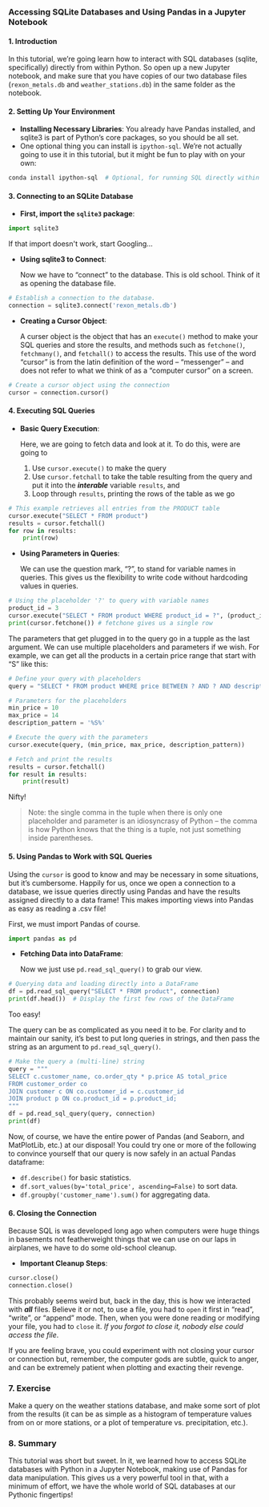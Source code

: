 

### Accessing SQLite Databases and Using Pandas in a Jupyter Notebook

#### 1. Introduction
In this tutorial, we’re going learn how to interact with SQL databases (sqlite, specifically) directly from within Python. So open up a new Jupyter notebook, and make sure that you have copies of our two database files (`rexon_metals.db` and  `weather_stations.db`) in the same folder as the notebook.

#### 2. Setting Up Your Environment
- **Installing Necessary Libraries**: You already have Pandas installed, and sqlite3 is part of Python’s core packages, so you should be all set. 
- One optional thing you can install is `ipython-sql`. We’re not actually going to use it in this tutorial, but it might be fun to play with on your own:
```bash
conda install ipython-sql  # Optional, for running SQL directly within cells
```

#### 3. Connecting to an SQLite Database
- **First, import the `sqlite3` package**:
```python
import sqlite3
```
If that import doesn't work, start Googling…
- **Using sqlite3 to Connect**:

  Now we have to “connect” to the database. This is old school. Think of it as opening the database file.
```python
# Establish a connection to the database.
connection = sqlite3.connect('rexon_metals.db')
```

- **Creating a Cursor Object**:

  A curser object is the object that has an `execute()` method to make your SQL queries and store the results, and methods such as `fetchone()`, `fetchmany()`, and `fetchall()` to access the results. This use of the word “cursor” is from the latin definition of the word – “messenger” – and does not refer to what we think of as a “computer cursor” on a screen. 
```python
# Create a cursor object using the connection
cursor = connection.cursor()
```

#### 4. Executing SQL Queries
- **Basic Query Execution**:

  Here, we are going to fetch data and look at it. To do this, were are going to 

  1. Use `cursor.execute()` to make the query
  2. Use `cursor.fetchall` to take the table resulting from the query and put it into the ***interable*** variable `results`, and
  3. Loop through `results`, printing the rows of the table as we go
```python
# This example retrieves all entries from the PRODUCT table
cursor.execute("SELECT * FROM product")
results = cursor.fetchall()
for row in results:
    print(row)
```

- **Using Parameters in Queries**:

  We can use the question mark, “?”, to stand for variable names in queries. This gives us the flexibility to write code without hardcoding values in queries.
```python
# Using the placeholder '?' to query with variable names 
product_id = 3
cursor.execute("SELECT * FROM product WHERE product_id = ?", (product_id,))
print(cursor.fetchone()) # fetchone gives us a single row
```

The parameters that get plugged in to the query go in a tupple as the last argument. We can use multiple placeholders and parameters if we wish. For example, we can get all the products in a certain price range that start with “S” like this:

```python
# Define your query with placeholders
query = "SELECT * FROM product WHERE price BETWEEN ? AND ? AND description LIKE ?"

# Parameters for the placeholders
min_price = 10
max_price = 14
description_pattern = '%S%'

# Execute the query with the parameters
cursor.execute(query, (min_price, max_price, description_pattern))

# Fetch and print the results
results = cursor.fetchall()
for result in results:
    print(result)
```

Nifty!

> Note: the single comma in the tuple when there is only one placeholder and parameter is an idiosyncrasy of Python – the comma is how Python knows that the thing is a tuple, not just something inside parentheses.

#### 5. Using Pandas to Work with SQL Queries

Using the `cursor` is good to know and may be necessary in some situations, but it’s cumbersome. Happily for us, once we open a connection to a database, we issue queries directly using Pandas and have the results assigned directly to a data frame! This makes importing views into Pandas as easy as reading a .csv file!

First, we must import Pandas of course.

```python
import pandas as pd
```

- **Fetching Data into DataFrame**:

  Now we just use `pd.read_sql_query()` to grab our view.
```python
# Querying data and loading directly into a DataFrame
df = pd.read_sql_query("SELECT * FROM product", connection)
print(df.head())  # Display the first few rows of the DataFrame
```

Too easy!

The query can be as complicated as you need it to be. For clarity and to maintain our sanity, it’s best to put long queries in strings, and then pass the string as an argument to `pd.read_sql_query()`.

```python
# Make the query a (multi-line) string
query = """
SELECT c.customer_name, co.order_qty * p.price AS total_price
FROM customer_order co
JOIN customer c ON co.customer_id = c.customer_id
JOIN product p ON co.product_id = p.product_id;
"""
df = pd.read_sql_query(query, connection)
print(df)
```

Now, of course, we have the entire power of Pandas (and Seaborn, and MatPlotLib, etc.) at our disposal! You could try one or more of the following to convince yourself that our query is now safely in an actual Pandas dataframe:
- `df.describe()` for basic statistics.
- `df.sort_values(by='total_price', ascending=False)` to sort data.
- `df.groupby('customer_name').sum()` for aggregating data.

#### 6. Closing the Connection

Because SQL is was developed long ago when computers were huge things in basements not featherweight things that we can use on our laps in airplanes, we have to do some old-school cleanup.

- **Important Cleanup Steps**:
```python
cursor.close()
connection.close()
```

This probably seems weird but, back in the day, this is how we interacted with ***all*** files. Believe it or not, to use a file, you had to `open` it first in “read”, “write”, or “append” mode. Then, when you were done reading or modifying your file, you had to `close` it. *If you forgot to close it, nobody else could access the file*. 

If you are feeling brave, you could experiment with not closing your cursor or connection but, remember, the computer gods are subtle, quick to anger, and can be extremely patient when plotting and exacting their revenge.

### 7. Exercise

Make a query on the weather stations database, and make some sort of plot from the results (it can be as simple as a histogram of temperature values from on or more stations, or a plot of temperature vs. precipitation, etc.).

### 8.  Summary

This tutorial was short but sweet. In it, we learned how to access SQLite databases with Python in a Jupyter Notebook, making use of Pandas for data manipulation. This gives us a very powerful tool in that, with a minimum of effort, we have the whole world of SQL databases at our Pythonic fingertips!